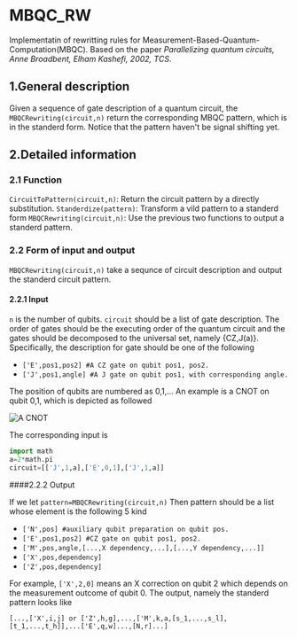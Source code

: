 # MBQC_RW

Implementatin of rewritting rules for Measurement-Based-Quantum-Computation(MBQC).  Based on the paper *Parallelizing quantum circuits, Anne Broadbent, Elham Kashefi, 2002, TCS*.

## 1.General description
Given a sequence of gate description of a quantum circuit, the `MBQCRewriting(circuit,n)` return the corresponding MBQC pattern, which is in the standerd form. Notice that the pattern haven't be signal shifting yet.

## 2.Detailed information
### 2.1 Function
`CircuitToPattern(circuit,n)`: Return the circuit pattern by a directly substitution.
`Standerdize(pattern)`: Transform a vild pattern to a standerd form
`MBQCRewriting(circuit,n)`: Use the previous two functions to output a standerd pattern.

### 2.2 Form of input and output
`MBQCRewriting(circuit,n)` take a sequnce of circuit description and output the standerd circuit pattern.
#### 2.2.1 Input
`n` is the number of qubits. `circuit` should be a list of gate description. The order of gates should be the executing order of the quantum circuit and the gates should be decomposed to the universal set, namely {CZ,J(a)}. Specifically, the description for gate should be one of the following 

- `['E',pos1,pos2] #A CZ gate on qubit pos1, pos2.`
- `['J',pos1,angle] #A J gate on qubit pos1, with corresponding angle.`

The position of qubits are numbered as 0,1,...  An example is a CNOT on qubit 0,1, which is depicted as followed

![A CNOT](https:://github.com/siberian-pi/MBQC_RW/blob/master/pics/ACNOT.png)

The corresponding input is
```python
import math
a=2*math.pi
circuit=[['J',1,a],['E',0,1],['J',1,a]]
```
####2.2.2 Output

If we let  `pattern=MBQCRewriting(circuit,n)`
Then pattern should be a list whose element is the following 5 kind

- `['N',pos] #auxiliary qubit preparation on qubit pos.`
- `['E',pos1,pos2] #CZ gate on qubit pos1, pos2.`
- `['M',pos,angle,[...,X dependency,...],[...,Y dependency,...]]`
- `['X',pos,dependency]`
- `['Z',pos,dependency]`

For example, `['X',2,0]` means an X correction on qubit 2 which depends on the measurement outcome of qubit 0.
The output, namely the standerd pattern looks like

`[...,['X',i,j] or ['Z',h,g],...,['M',k,a,[s_1,...,s_l],[t_1,...,t_h]],...['E',q,w]...,[N,r]...]`


